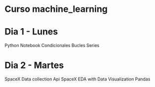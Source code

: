 # Curso machine_learning

# Dia 1 - Lunes
Python Notebook
Condicionales
Bucles
Series

# Dia 2 - Martes
SpaceX Data collection Api
SpaceX EDA with Data Visualization
Pandas
